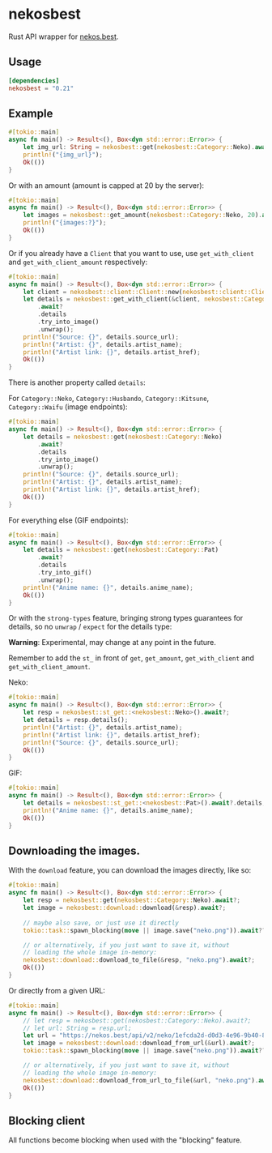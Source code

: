 # nekosbest

Rust API wrapper for [nekos.best](https://nekos.best/).

## Usage

```toml
[dependencies]
nekosbest = "0.21"
```

## Example

```rust ,no_run
#[tokio::main]
async fn main() -> Result<(), Box<dyn std::error::Error>> {
    let img_url: String = nekosbest::get(nekosbest::Category::Neko).await?.url;
    println!("{img_url}");
    Ok(())
}
```

Or with an amount (amount is capped at 20 by the server):

```rust ,no_run
#[tokio::main]
async fn main() -> Result<(), Box<dyn std::error::Error>> {
    let images = nekosbest::get_amount(nekosbest::Category::Neko, 20).await?.0;
    println!("{images:?}");
    Ok(())
}
```

Or if you already have a `Client` that you want to use,
use `get_with_client` and `get_with_client_amount` respectively:

```rust ,no_run
#[tokio::main]
async fn main() -> Result<(), Box<dyn std::error::Error>> {
    let client = nekosbest::client::Client::new(nekosbest::client::ClientConfig::default());
    let details = nekosbest::get_with_client(&client, nekosbest::Category::Neko)
        .await?
        .details
        .try_into_image()
        .unwrap();
    println!("Source: {}", details.source_url);
    println!("Artist: {}", details.artist_name);
    println!("Artist link: {}", details.artist_href);
    Ok(())
}
```

There is another property called `details`:

For `Category::Neko`, `Category::Husbando`, `Category::Kitsune`, `Category::Waifu` (image endpoints):

```rust ,no_run
#[tokio::main]
async fn main() -> Result<(), Box<dyn std::error::Error>> {
    let details = nekosbest::get(nekosbest::Category::Neko)
        .await?
        .details
        .try_into_image()
        .unwrap();
    println!("Source: {}", details.source_url);
    println!("Artist: {}", details.artist_name);
    println!("Artist link: {}", details.artist_href);
    Ok(())
}
```

For everything else (GIF endpoints):

```rust ,no_run
#[tokio::main]
async fn main() -> Result<(), Box<dyn std::error::Error>> {
    let details = nekosbest::get(nekosbest::Category::Pat)
        .await?
        .details
        .try_into_gif()
        .unwrap();
    println!("Anime name: {}", details.anime_name);
    Ok(())
}
```

Or with the `strong-types` feature, bringing strong types guarantees for details, so no `unwrap` / `expect` for the details type:

**Warning**: Experimental, may change at any point in the future.

Remember to add the `st_` in front of `get`, `get_amount`, `get_with_client` and `get_with_client_amount`.

Neko:

```rust ,no_run
#[tokio::main]
async fn main() -> Result<(), Box<dyn std::error::Error>> {
    let resp = nekosbest::st_get::<nekosbest::Neko>().await?;
    let details = resp.details();
    println!("Artist: {}", details.artist_name);
    println!("Artist link: {}", details.artist_href);
    println!("Source: {}", details.source_url);
    Ok(())
}
```

GIF:

```rust ,no_run
#[tokio::main]
async fn main() -> Result<(), Box<dyn std::error::Error>> {
    let details = nekosbest::st_get::<nekosbest::Pat>().await?.details;
    println!("Anime name: {}", details.anime_name);
    Ok(())
}
```

## Downloading the images.

With the `download` feature, you can download the images directly, like so:

```rust ,no_run
#[tokio::main]
async fn main() -> Result<(), Box<dyn std::error::Error>> {
    let resp = nekosbest::get(nekosbest::Category::Neko).await?;
    let image = nekosbest::download::download(&resp).await?;
    
    // maybe also save, or just use it directly
    tokio::task::spawn_blocking(move || image.save("neko.png")).await??;

    // or alternatively, if you just want to save it, without
    // loading the whole image in-memory:
    nekosbest::download::download_to_file(&resp, "neko.png").await?;
    Ok(())
}
```

Or directly from a given URL:

```rust ,no_run
#[tokio::main]
async fn main() -> Result<(), Box<dyn std::error::Error>> {
    // let resp = nekosbest::get(nekosbest::Category::Neko).await?;
    // let url: String = resp.url;
    let url = "https://nekos.best/api/v2/neko/1efcda2d-d0d3-4e96-9b40-86852374b4bc.png".to_owned();
    let image = nekosbest::download::download_from_url(&url).await?;
    tokio::task::spawn_blocking(move || image.save("neko.png")).await??;

    // or alternatively, if you just want to save it, without
    // loading the whole image in-memory:
    nekosbest::download::download_from_url_to_file(&url, "neko.png").await?;
    Ok(())
}
```

## Blocking client

All functions become blocking when used with the "blocking" feature.
